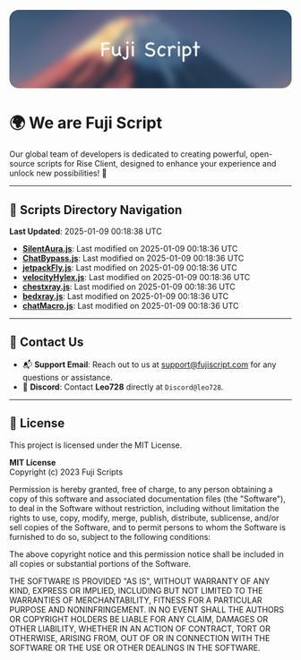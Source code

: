![Banner](.github/b.webp)

# 🌍 **We are Fuji Script**

Our global team of developers is dedicated to creating powerful, open-source scripts for Rise Client, designed to enhance your experience and unlock new possibilities! 🌟

---
<!-- SCRIPTS_NAVIGATION_START -->
## 📂 **Scripts Directory Navigation**

**Last Updated**: 2025-01-09 00:18:38 UTC

- **[SilentAura.js](scripts/SilentAura.js)**: Last modified on 2025-01-09 00:18:36 UTC
- **[ChatBypass.js](scripts/ChatBypass.js)**: Last modified on 2025-01-09 00:18:36 UTC
- **[jetpackFly.js](scripts/jetpackFly.js)**: Last modified on 2025-01-09 00:18:36 UTC
- **[velocityHylex.js](scripts/velocityHylex.js)**: Last modified on 2025-01-09 00:18:36 UTC
- **[chestxray.js](scripts/chestxray.js)**: Last modified on 2025-01-09 00:18:36 UTC
- **[bedxray.js](scripts/bedxray.js)**: Last modified on 2025-01-09 00:18:36 UTC
- **[chatMacro.js](scripts/chatMacro.js)**: Last modified on 2025-01-09 00:18:36 UTC

<!-- SCRIPTS_NAVIGATION_END -->

---

## 💬 **Contact Us**  
- 📬 **Support Email**: Reach out to us at [support@fujiscript.com](mailto:support@fujiscript.com) for any questions or assistance.  
- 💬 **Discord**: Contact **Leo728** directly at `Discord@leo728`.

---

## 📜 **License**

This project is licensed under the MIT License.  

**MIT License**  
Copyright (c) 2023 Fuji Scripts  

Permission is hereby granted, free of charge, to any person obtaining a copy of this software and associated documentation files (the "Software"), to deal in the Software without restriction, including without limitation the rights to use, copy, modify, merge, publish, distribute, sublicense, and/or sell copies of the Software, and to permit persons to whom the Software is furnished to do so, subject to the following conditions:  

The above copyright notice and this permission notice shall be included in all copies or substantial portions of the Software.  

THE SOFTWARE IS PROVIDED "AS IS", WITHOUT WARRANTY OF ANY KIND, EXPRESS OR IMPLIED, INCLUDING BUT NOT LIMITED TO THE WARRANTIES OF MERCHANTABILITY, FITNESS FOR A PARTICULAR PURPOSE AND NONINFRINGEMENT. IN NO EVENT SHALL THE AUTHORS OR COPYRIGHT HOLDERS BE LIABLE FOR ANY CLAIM, DAMAGES OR OTHER LIABILITY, WHETHER IN AN ACTION OF CONTRACT, TORT OR OTHERWISE, ARISING FROM, OUT OF OR IN CONNECTION WITH THE SOFTWARE OR THE USE OR OTHER DEALINGS IN THE SOFTWARE.  
